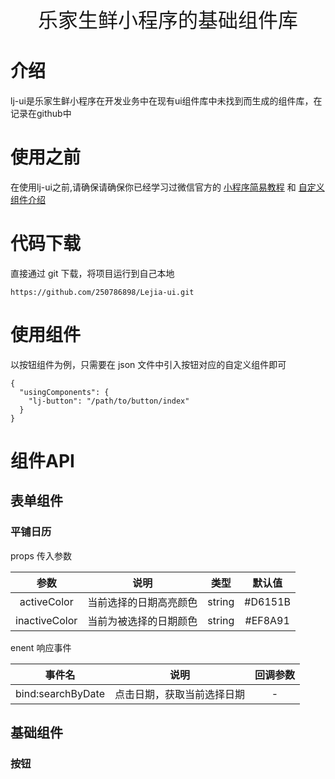 
<div align="center" ><font size='6' >乐家生鲜小程序的基础组件库</font></div>

# 介绍

lj-ui是乐家生鲜小程序在开发业务中在现有ui组件库中未找到而生成的组件库，在记录在github中


# 使用之前

在使用lj-ui之前,请确保请确保你已经学习过微信官方的 [小程序简易教程](https://developers.weixin.qq.com/miniprogram/dev/framework/) 和 [自定义组件介绍](https://developers.weixin.qq.com/miniprogram/dev/framework/custom-component/)

# 代码下载
直接通过 git 下载，将项目运行到自己本地
```
https://github.com/250786898/Lejia-ui.git
```

# 使用组件
以按钮组件为例，只需要在 json 文件中引入按钮对应的自定义组件即可
```
{
  "usingComponents": {
    "lj-button": "/path/to/button/index"
  }
}
```
# 组件API

## 表单组件

### 平铺日历

props 传入参数

| 参数 | 说明 | 类型 | 默认值 |
 :-: | :-: | :-: | :-: |
| activeColor | 当前选择的日期高亮颜色 | string | #D6151B |
| inactiveColor | 当前为被选择的日期颜色 | string | #EF8A91 |

enent 响应事件

| 事件名 | 说明 | 回调参数 | 
 :-: | :-: | :-: | 
| bind:searchByDate | 点击日期，获取当前选择日期 | - | 

## 基础组件

### 按钮